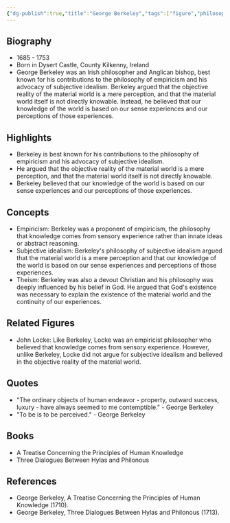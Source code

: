 ```yaml
---
{"dg-publish":true,"title":"George Berkeley","tags":["figure","philosopher","empiricism","idealism"],"permalink":"/figures/philosophers/modern/george-berkeley/","dgPassFrontmatter":true}
---
```


## Biography

-   1685 - 1753
-   Born in Dysert Castle, County Kilkenny, Ireland
-   George Berkeley was an Irish philosopher and Anglican bishop, best known for his contributions to the philosophy of empiricism and his advocacy of subjective idealism. Berkeley argued that the objective reality of the material world is a mere perception, and that the material world itself is not directly knowable. Instead, he believed that our knowledge of the world is based on our sense experiences and our perceptions of those experiences.

## Highlights

-   Berkeley is best known for his contributions to the philosophy of empiricism and his advocacy of subjective idealism.
-   He argued that the objective reality of the material world is a mere perception, and that the material world itself is not directly knowable.
-   Berkeley believed that our knowledge of the world is based on our sense experiences and our perceptions of those experiences.

## Concepts

-   Empiricism: Berkeley was a proponent of empiricism, the philosophy that knowledge comes from sensory experience rather than innate ideas or abstract reasoning.
-   Subjective idealism: Berkeley's philosophy of subjective idealism argued that the material world is a mere perception and that our knowledge of the world is based on our sense experiences and perceptions of those experiences.
-   Theism: Berkeley was also a devout Christian and his philosophy was deeply influenced by his belief in God. He argued that God's existence was necessary to explain the existence of the material world and the continuity of our experiences.

## Related Figures

-   John Locke: Like Berkeley, Locke was an empiricist philosopher who believed that knowledge comes from sensory experience. However, unlike Berkeley, Locke did not argue for subjective idealism and believed in the objective reality of the material world.

## Quotes

-   "The ordinary objects of human endeavor - property, outward success, luxury - have always seemed to me contemptible." - George Berkeley
-   "To be is to be perceived." - George Berkeley

## Books

-   A Treatise Concerning the Principles of Human Knowledge
-   Three Dialogues Between Hylas and Philonous

## References

-   George Berkeley, A Treatise Concerning the Principles of Human Knowledge (1710).
-   George Berkeley, Three Dialogues Between Hylas and Philonous (1713).